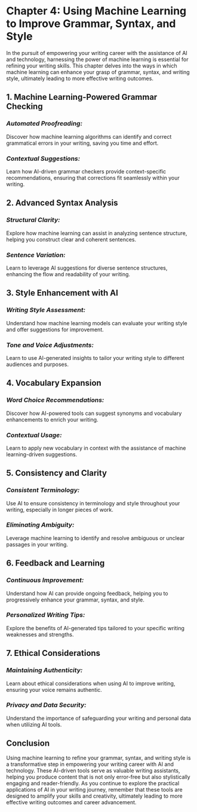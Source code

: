 Chapter 4: Using Machine Learning to Improve Grammar, Syntax, and Style
=======================================================================

In the pursuit of empowering your writing career with the assistance of AI and technology, harnessing the power of machine learning is essential for refining your writing skills. This chapter delves into the ways in which machine learning can enhance your grasp of grammar, syntax, and writing style, ultimately leading to more effective writing outcomes.

**1. Machine Learning-Powered Grammar Checking**
------------------------------------------------

### *Automated Proofreading:*

Discover how machine learning algorithms can identify and correct grammatical errors in your writing, saving you time and effort.

### *Contextual Suggestions:*

Learn how AI-driven grammar checkers provide context-specific recommendations, ensuring that corrections fit seamlessly within your writing.

**2. Advanced Syntax Analysis**
-------------------------------

### *Structural Clarity:*

Explore how machine learning can assist in analyzing sentence structure, helping you construct clear and coherent sentences.

### *Sentence Variation:*

Learn to leverage AI suggestions for diverse sentence structures, enhancing the flow and readability of your writing.

**3. Style Enhancement with AI**
--------------------------------

### *Writing Style Assessment:*

Understand how machine learning models can evaluate your writing style and offer suggestions for improvement.

### *Tone and Voice Adjustments:*

Learn to use AI-generated insights to tailor your writing style to different audiences and purposes.

**4. Vocabulary Expansion**
---------------------------

### *Word Choice Recommendations:*

Discover how AI-powered tools can suggest synonyms and vocabulary enhancements to enrich your writing.

### *Contextual Usage:*

Learn to apply new vocabulary in context with the assistance of machine learning-driven suggestions.

**5. Consistency and Clarity**
------------------------------

### *Consistent Terminology:*

Use AI to ensure consistency in terminology and style throughout your writing, especially in longer pieces of work.

### *Eliminating Ambiguity:*

Leverage machine learning to identify and resolve ambiguous or unclear passages in your writing.

**6. Feedback and Learning**
----------------------------

### *Continuous Improvement:*

Understand how AI can provide ongoing feedback, helping you to progressively enhance your grammar, syntax, and style.

### *Personalized Writing Tips:*

Explore the benefits of AI-generated tips tailored to your specific writing weaknesses and strengths.

**7. Ethical Considerations**
-----------------------------

### *Maintaining Authenticity:*

Learn about ethical considerations when using AI to improve writing, ensuring your voice remains authentic.

### *Privacy and Data Security:*

Understand the importance of safeguarding your writing and personal data when utilizing AI tools.

**Conclusion**
--------------

Using machine learning to refine your grammar, syntax, and writing style is a transformative step in empowering your writing career with AI and technology. These AI-driven tools serve as valuable writing assistants, helping you produce content that is not only error-free but also stylistically engaging and reader-friendly. As you continue to explore the practical applications of AI in your writing journey, remember that these tools are designed to amplify your skills and creativity, ultimately leading to more effective writing outcomes and career advancement.
